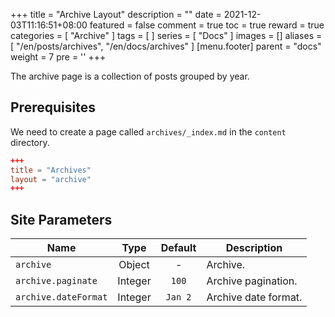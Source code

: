 +++
title = "Archive Layout"
description = ""
date = 2021-12-03T11:16:51+08:00
featured = false
comment = true
toc = true
reward = true
categories = [
  "Archive"
]
tags = [
]
series = [
  "Docs"
]
images = []
aliases = [
  "/en/posts/archives",
  "/en/docs/archives"
]
[menu.footer]
  parent = "docs"
  weight = 7
  pre = '<i class="fas fa-fw fa-file-archive"></i>'
+++

The archive page is a collection of posts grouped by year.

<!--more-->

## Prerequisites

We need to create a page called `archives/_index.md` in the `content` directory.

```toml
+++
title = "Archives"
layout = "archive"
+++
```

## Site Parameters

| Name | Type | Default | Description
|---|:-:|:-:|---
| `archive` | Object | - | Archive.
| `archive.paginate` | Integer | `100` | Archive pagination.
| `archive.dateFormat` | Integer | `Jan 2` | Archive date format.
